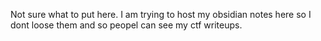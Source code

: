 Not sure what to put here. I am trying to host my obsidian notes here so I dont loose them and so peopel can see my ctf writeups.
